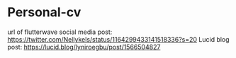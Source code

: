 # Personal-cv
url of flutterwave social media post: https://twitter.com/Nellykels/status/1164299433141518336?s=20
Lucid blog post: https://lucid.blog/lyniroegbu/post/1566504827
